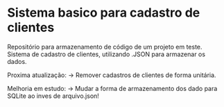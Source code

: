 # Sistema basico para cadastro de clientes
Repositório para armazenamento de código de um projeto em teste.
Sistema de cadastro de clientes, utilizando .JSON para armazenar os dados.

Proxima atualização:
-> Remover cadastros de clientes de forma unitária.

Melhoria em estudo:
-> Mudar a forma de armazenamento dos dado para SQLite ao inves de arquivo.json!